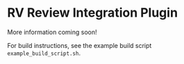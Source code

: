 # RV Review Integration Plugin

More information coming soon!

For build instructions, see the example build script `example_build_script.sh`.



